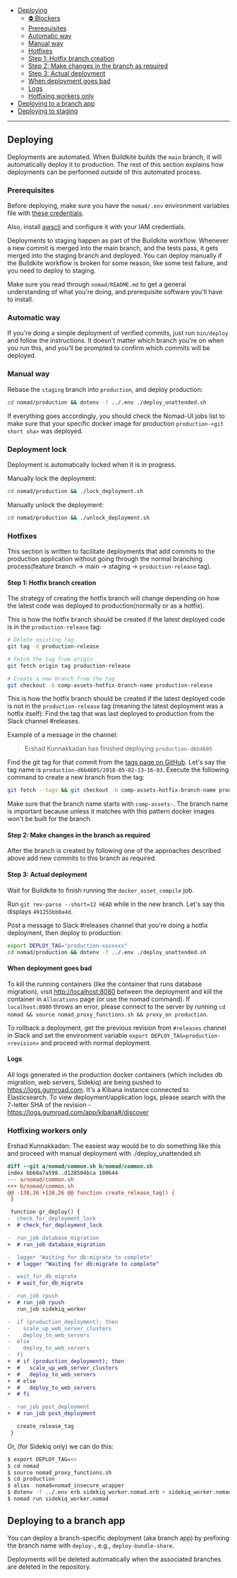 - [Deploying](#deploying)
  - [⛔ Blockers](#-blockers)
  - [Prerequisites](#prerequisites)
  - [Automatic way](#automatic-way)
  - [Manual way](#manual-way)
  - [Hotfixes](#hotfixes)
  - [Step 1: Hotfix branch creation](#step-1-hotfix-branch-creation)
  - [Step 2: Make changes in the branch as required](#step-2-make-changes-in-the-branch-as-required)
  - [Step 3: Actual deployment](#step-3-actual-deployment)
  - [When deployment goes bad](#when-deployment-goes-bad)
  - [Logs](#logs)
  - [Hotfixing workers only](#hotfixing-workers-only)
- [Deploying to a branch app](#deploying-to-a-branch-app)
- [Deploying to staging](#deploying-to-staging)

---

## Deploying

Deployments are automated. When Buildkite builds the `main` branch, it will automatically deploy it to production. The rest of this section explains how deployments can be performed outside of this automated process.

### Prerequisites

Before deploying, make sure you have the `nomad/.env` environment variables file with [these credentials](https://antiwork.1password.com/vaults/xecpqop3ylrsq6zz53klqaaoxq/allitems/qyenwnmcuidk6gzvppa4weagmm).

Also, install [awscli](https://github.com/aws/aws-cli) and configure it with your IAM credentials.

Deployments to staging happen as part of the Buildkite workflow. Whenever a new commit is merged into the main branch, and the tests pass, it gets merged into the staging branch and deployed. You can deploy manually if the Buildkite workflow is broken for some reason, like some test failure, and you need to deploy to staging.

Make sure you read through `nomad/README.md` to get a general understanding of what you're doing, and prerequisite software you'll have to install.

### Automatic way

If you're doing a simple deployment of verified commits, just run `bin/deploy` and follow the instructions. It doesn't matter which branch you're on when you run this, and you'll be prompted to confirm which commits will be deployed.

### Manual way

Rebase the `staging` branch into `production`, and deploy production:

```bash
cd nomad/production && dotenv -f ../.env ./deploy_unattended.sh
```

If everything goes accordingly, you should check the Nomad-UI jobs list to make sure that your specific docker image for production `production-<git short sha>` was deployed.

### Deployment lock

Deployment is automatically locked when it is in progress.

Manually lock the deployment:

```bash
cd nomad/production && ./lock_deployment.sh
```

Manually unlock the deployment:

```bash
cd nomad/production && ./unlock_deployment.sh
```

### Hotfixes

This section is written to facilitate deployments that add commits to the production application without going through the normal branching process(feature branch -> main -> staging -> `production-release` tag).

#### Step 1: Hotfix branch creation

The strategy of creating the hotfix branch will change depending on how the latest code was deployed to production(normally or as a hotfix).

This is how the hotfix branch should be created if the latest deployed code is in the `production-release` tag:

```bash
# Delete existing tag
git tag -d production-release

# Fetch the tag from origin
git fetch origin tag production-release

# Create a new branch from the tag
git checkout -b comp-assets-hotfix-branch-name production-release
```

This is how the hotfix branch should be created if the latest deployed code is not in the `production-release` tag (meaning the latest deployment was a hotfix itself):
Find the tag that was last deployed to production from the Slack channel #releases.

Example of a message in the channel:

> Ershad Kunnakkadan has finished deploying `production-d6b4605`

Find the git tag for that commit from the [tags page on GitHub](https://github.com/gumroad/web/tags). Let's say the tag name is `production-d6b4605/2018-05-02-13-16-03`.
Execute the following command to create a new branch from the tag:

```bash
git fetch --tags && git checkout -b comp-assets-hotfix-branch-name production-d6b4605/2018-05-02-13-16-03
```

Make sure that the branch name starts with `comp-assets-`. The branch name is important because unless it matches with this pattern docker images won't be built for the branch.

#### Step 2: Make changes in the branch as required

After the branch is created by following one of the approaches described above add new commits to this branch as required.

#### Step 3: Actual deployment

Wait for Buildkite to finish running the `docker_asset_compile` job.

Run `git rev-parse --short=12 HEAD` while in the new branch. Let's say this displays `491255bb0a4d`.

Post a message to Slack #releases channel that you're doing a hotfix deployment, then deploy to production:

```bash
export DEPLOY_TAG="production-xxxxxxx"
cd nomad/production && dotenv -f ../.env ./deploy_unattended.sh
```

#### When deployment goes bad

To kill the running containers (like the container that runs database migration), visit <http://localhost:8080> between the deployment and kill the container in `Allocations` page (or use the nomad command). If `localhost:8080` throws an error, please connect to the server by running `cd nomad && source nomad_proxy_functions.sh && proxy_on production`.

To rollback a deployment, get the previous revision from `#releases` channel in Slack and set the environment variable `export DEPLOY_TAG=production-<revision>` and proceed with normal deployment.

#### Logs

All logs generated in the production docker containers (which includes db migration, web servers, Sidekiq) are being pushed to <https://logs.gumroad.com>. It's a Kibana instance connected to Elasticsearch. To view deployment/application logs, please search with the 7-letter SHA of the revision - <https://logs.gumroad.com/app/kibana#/discover>

### Hotfixing workers only

Ershad Kunnakkadan: The easiest way would be to do something like this and proceed with manual deployment with ./deploy_unattended.sh

```diff
diff --git a/nomad/common.sh b/nomad/common.sh
index bb60a7a598..d128504bca 100644
--- a/nomad/common.sh
+++ b/nomad/common.sh
@@ -138,26 +138,26 @@ function create_release_tag() {
 }

 function gr_deploy() {
-  check_for_deployment_lock
+  # check_for_deployment_lock

-  run_job database_migration
+  # run_job database_migration

-  logger "Waiting for db:migrate to complete"
+  # logger "Waiting for db:migrate to complete"

-  wait_for_db_migrate
+  # wait_for_db_migrate

-  run_job rpush
+  # run_job rpush
   run_job sidekiq_worker

-  if (production_deployment); then
-    scale_up_web_server_clusters
-    deploy_to_web_servers
-  else
-    deploy_to_web_servers
-  fi
+  # if (production_deployment); then
+  #   scale_up_web_server_clusters
+  #   deploy_to_web_servers
+  # else
+  #   deploy_to_web_servers
+  # fi

-  run_job post_deployment
+  # run_job post_deployment

   create_release_tag
 }
```

Or, (for Sidekiq only) we can do this:

```bash
$ export DEPLOY_TAG=<>
$ cd nomad
$ source nomad_proxy_functions.sh
$ cd production
$ alias  nomad=nomad_insecure_wrapper
$ dotenv -f ../.env erb sidekiq_worker.nomad.erb > sidekiq_worker.nomad
$ nomad run sidekiq_worker.nomad
```

## Deploying to a branch app

You can deploy a branch-specific deployment (aka branch app) by prefixing the branch name with `deploy-`, e.g., `deploy-bundle-share`.

Deployments will be deleted automatically when the associated branches are deleted in the repository.
